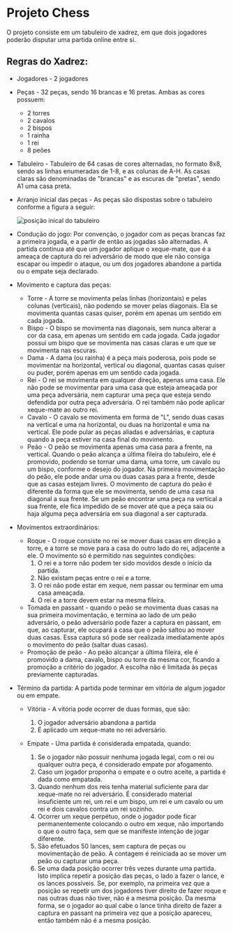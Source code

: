 # Projeto Chess

O projeto consiste em um tabuleiro de xadrez, em que dois jogadores poderão disputar uma partida online entre si.

## Regras do Xadrez:

- Jogadores - 2 jogadores
- Peças - 32 peças, sendo 16 brancas e 16 pretas. Ambas as cores possuem:
	- 2 torres
	- 2 cavalos
	- 2 bispos
	- 1 rainha
	- 1 rei
	- 8 peões
- Tabuleiro - Tabuleiro de 64 casas de cores alternadas, no formato 8x8, sendo as linhas enumeradas de 1-8, e as colunas de A-H. As casas claras são denominadas de "brancas" e as escuras de "pretas", sendo A1 uma casa preta.

- Arranjo inicial das peças - As peças são dispostas sobre o tabuleiro conforme a figura a seguir:

	![posição inical do tabuleiro](http://2.bp.blogspot.com/_YuN6ZIQ3nr8/TQ93EsyTc-I/AAAAAAAAABQ/1yVXvUFJPa0/s1600/posicao+inicial+das+pe%25C3%25A7as.jpg)

- Condução do jogo: 
	Por convenção, o jogador com as peças brancas faz a primeira jogada, e a partir de então as jogadas são alternadas. A partida continua até que um jogador aplique o xeque-mate, que é a ameaça de captura do rei adversário de modo que ele não consiga escapar ou impedir o ataque, ou um dos jogadores abandone a partida ou o empate seja declarado.

- Movimento e captura das peças:
	- Torre - A torre se movimenta pelas linhas (horizontais) e pelas colunas (verticais), não podendo se mover pelas diagonais. Ela se movimenta quantas casas quiser, porém em apenas um sentido em cada jogada.
	- Bispo - O bispo se movimenta nas diagonais, sem nunca alterar a cor da casa, em apenas um sentido em cada jogada. Cada jogador possui um bispo que se movimenta nas casas claras e um que se movimenta nas escuras.
	- Dama - A dama (ou rainha) é a peça mais poderosa, pois pode se movimentar na horizontal, vertical ou diagonal, quantas casas quiser ou puder, porém apenas em um sentido cada jogada.
	- Rei - O rei se movimenta em qualquer direção, apenas uma casa. Ele não pode se movimentar para uma casa que esteja ameaçada por uma peça adversária, nem capturar uma peça que esteja sendo defendida por outra peça adversária. O rei também não pode aplicar xeque-mate ao outro rei.
	- Cavalo - O cavalo se movimenta em forma de "L", sendo duas casas na vertical e uma na horizontal, ou duas na horizontal e uma na vertical. Ele pode pular as peças aliadas e adversárias, e captura quando a peça estiver na casa final do movimento.
	- Peão - O peão se movimenta apenas uma casa para a frente, na vertical. Quando o peão alcança a última fileira do tabuleiro, ele é promovido, podendo se tornar uma dama, uma torre, um cavalo ou um bispo, conforme o desejo do jogador. Na primeira movimentação do peão, ele pode andar uma ou duas casas para a frente, desde que as casas estejam livres. O movimento de captura do peão é diferente da forma que ele se movimenta, sendo de uma casa na diagonal a sua frente. Se um peão encontrar uma peça na vertical a sua frente, ele fica impedido de se mover até que a peça saia ou haja alguma peça adversária em sua diagonal a ser capturada.

- Movimentos extraordinários:
	- Roque - O roque consiste no rei se mover duas casas em direção a torre, e a torre se move para a casa do outro lado do rei, adjacente a ele. O movimento só é permitido nas seguintes condições:
		1. O rei e a torre não podem ter sido movidos desde o início da partida.
		2. Não existam peças entre o rei e a torre.
		3. O rei não pode estar em xeque, nem passar ou terminar em uma casa ameaçada.
		4. O rei e a torre devem estar na mesma fileira.
	- Tomada en passant - quando o peão se movimenta duas casas na sua primeira movimentação, e termina ao lado de um peão adversário, o peão adversário pode fazer a captura en passant, em que, ao capturar, ele ocupará a casa que o peão saltou ao mover duas casas. Essa captura só pode ser realizada imediatamente após o movimento do peão (saltar duas casas).
	- Promoção de peão - Ao peão alcançar a última fileira, ele é promovido a dama, cavalo, bispo ou torre da mesma cor, ficando a promoção a critério do jogador. A escolha não é limitada às peças previamente capturadas.

- Término da partida:
	A partida pode terminar em vitória de algum jogador ou em empate.

	- Vitória - A vitória pode ocorrer de duas formas, que são:
		1. O jogador adversário abandona a partida
		2. É aplicado um xeque-mate no rei adversário.

	- Empate - Uma partida é considerada empatada, quando: 
		1. Se o jogador não possuir nenhuma jogada legal, com o rei ou qualquer outra peça, é considerado empate por afogamento.
		2. Caso um jogador proponha o empate e o outro aceite, a partida é dada como empatada.
		3. Quando nenhum dos reis tenha material suficiente para dar xeque-mate no rei adversário. É considerado material insuficiente um rei, um rei e um bispo, um rei e um cavalo ou um rei e dois cavalos contra um rei sozinho.
		4. Ocorrer um xeque perpétuo, onde o jogador pode ficar permanentemente colocando o outro em xeque, não importando o que o outro faça, sem que se manifeste intenção de jogar diferente.
		5. São efetuados 50 lances, sem captura de peças ou movimentação de peão. A contagem é reiniciada ao se mover um peão ou capturar uma peça.
		6. Se uma dada posição ocorrer três vezes durante uma partida. Isto implica repetir a posição das peças, o lado a fazer o lance, e os lances possíveis. Se, por exemplo, na primeira vez que a posição se repetir um dos jogadores tiver direito de fazer roque e nas outras duas não tiver, não é a mesma posição. Da mesma forma, se o jogador ao qual cabe o lance tinha direito de fazer a captura en passant na primeira vez que a posição apareceu, então também não é a mesma posição. 	
